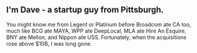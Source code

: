 ## I'm Dave - a startup guy from Pittsburgh.

You might know me from Legent or Platinum before Broadcom ate CA too, much like BCG ate MAYA, WPP ate DeepLocal, MLA ate Hire An Esquire, BNY ate Mellon, and Nippon ate USS. Fortunately, when the acquisitions rose above $10B, I was long gone.

